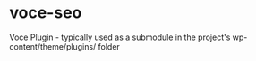 voce-seo
========

Voce Plugin - typically used as a submodule in the project's wp-content/theme/plugins/ folder